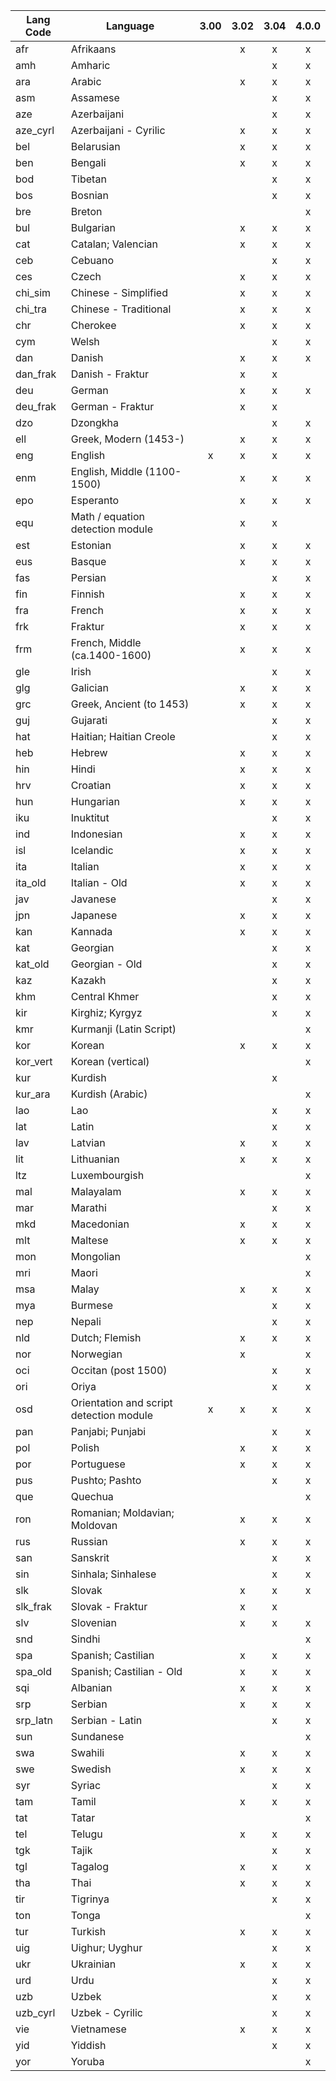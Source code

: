 |Lang Code|Language|3.00|3.02|3.04|4.0.0|
|---|---|:---:|:---:|:---:|:---:|
|afr|Afrikaans|| x | x | x |
|amh|Amharic||  | x | x |
|ara|Arabic|| x | x | x |
|asm|Assamese||  | x | x |
|aze|Azerbaijani||  | x | x |
|aze_cyrl|Azerbaijani - Cyrilic|| x | x | x |
|bel|Belarusian|| x | x | x |
|ben|Bengali|| x | x | x |
|bod|Tibetan||  | x | x |
|bos|Bosnian||  | x | x |
|bre|Breton||  |  | x |
|bul|Bulgarian|| x | x | x |
|cat|Catalan; Valencian|| x | x | x |
|ceb|Cebuano||  | x | x |
|ces|Czech|| x | x | x |
|chi_sim|Chinese - Simplified|| x | x | x |
|chi_tra|Chinese - Traditional|| x | x | x |
|chr|Cherokee|| x | x | x |
|cym|Welsh||  | x | x |
|dan|Danish|| x | x | x |
| dan_frak |Danish - Fraktur|| x | x |  |                                             
|deu|German|| x | x | x |
| deu_frak |German - Fraktur|| x | x |  |
|dzo|Dzongkha||  | x | x |
|ell|Greek, Modern (1453-)|| x | x | x |
|eng|English|x| x | x | x |
|enm|English, Middle (1100-1500)|| x | x | x |
|epo|Esperanto|| x | x | x |
|equ|Math / equation detection module|| x | x |  |
|est|Estonian|| x | x | x |
|eus|Basque|| x | x | x |
|fas|Persian||  | x | x |
|fin|Finnish|| x | x | x |
|fra|French|| x | x | x |
|frk|Fraktur|| x | x | x |
|frm|French, Middle (ca.1400-1600)|| x | x | x | 
|gle|Irish||  | x | x |
|glg|Galician|| x | x | x |
|grc|Greek, Ancient (to 1453)|| x | x | x |
|guj|Gujarati||  | x | x |
|hat|Haitian; Haitian Creole||  | x | x |
|heb|Hebrew|| x | x | x |
|hin|Hindi|| x | x | x |
|hrv|Croatian|| x | x | x |
|hun|Hungarian|| x | x | x |
|iku|Inuktitut||  | x | x |
|ind|Indonesian|| x | x | x |
|isl|Icelandic|| x | x | x |
|ita|Italian|| x | x | x |
|ita_old|Italian - Old|| x | x | x |
|jav|Javanese||  | x | x |
|jpn|Japanese|| x | x | x |
|kan|Kannada|| x | x | x |
|kat|Georgian||  | x | x |
|kat_old|Georgian - Old||  | x | x |
|kaz|Kazakh||  | x | x |
|khm|Central Khmer||  | x | x |
|kir|Kirghiz; Kyrgyz||  | x | x |
|kmr|Kurmanji (Latin Script)||  |  | x |
|kor|Korean|| x | x | x |
|kor_vert|Korean (vertical)||  |  | x |
|kur|Kurdish||  | x |  |
|kur_ara|Kurdish (Arabic)||  |  | x |
|lao|Lao||  | x | x |
|lat|Latin||  | x | x |
|lav|Latvian|| x | x | x |
|lit|Lithuanian|| x | x | x |
|ltz|Luxembourgish||  |  | x |
|mal|Malayalam|| x | x | x |
|mar|Marathi||  | x | x |
|mkd|Macedonian|| x | x | x |
|mlt|Maltese|| x | x | x |
|mon|Mongolian||  |  | x |
|mri|Maori||  |  | x |
|msa|Malay|| x | x | x |
|mya|Burmese||  | x | x |
|nep|Nepali||  | x | x |
|nld|Dutch; Flemish|| x | x | x |
|nor|Norwegian|| x |  | x |
|oci|Occitan (post 1500)||  | x | x |
|ori|Oriya||  | x | x |
|osd|Orientation and script detection module|x| x | x | x |
|pan|Panjabi; Punjabi||  | x | x |
|pol|Polish|| x | x | x |
|por|Portuguese|| x | x | x |
|pus|Pushto; Pashto||  | x | x |
|que|Quechua||  |  | x |
|ron|Romanian; Moldavian; Moldovan|| x | x | x |
|rus|Russian|| x | x | x |
|san|Sanskrit||  | x | x |
|sin|Sinhala; Sinhalese||  | x | x |
|slk|Slovak|| x | x | x |
| slk_frak |Slovak - Fraktur|| x | x | |                               
|slv|Slovenian|| x | x | x |
|snd|Sindhi||  |  | x |
|spa|Spanish; Castilian|| x | x | x |
|spa_old|Spanish; Castilian - Old|| x | x | x |
|sqi|Albanian|| x | x | x |
|srp|Serbian|| x | x | x |
|srp_latn|Serbian - Latin||  | x | x |
|sun|Sundanese||  |  | x |
|swa|Swahili|| x | x | x |
|swe|Swedish|| x | x | x |
|syr|Syriac||  | x | x |
|tam|Tamil|| x | x | x |
|tat|Tatar||  |  | x |
|tel|Telugu|| x | x | x |
|tgk|Tajik||  | x | x |
|tgl|Tagalog|| x | x | x |
|tha|Thai|| x | x | x |
|tir|Tigrinya||  | x | x |
|ton|Tonga||  |  | x |
|tur|Turkish|| x | x | x |
|uig|Uighur; Uyghur||  | x | x |
|ukr|Ukrainian|| x | x | x |
|urd|Urdu||  | x | x |
|uzb|Uzbek||  | x | x |
|uzb_cyrl|Uzbek - Cyrilic||  | x | x |
|vie|Vietnamese|| x | x | x |
|yid|Yiddish||  | x | x |
|yor|Yoruba||  |  | x |
